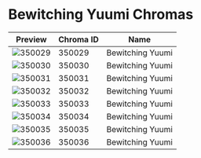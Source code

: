 # Bewitching Yuumi Chromas



| Preview | Chroma ID | Name |
|---------|-----------|------|
| ![350029](https://raw.communitydragon.org/latest/plugins/rcp-be-lol-game-data/global/default/v1/champion-chroma-images/350/350029.png) | 350029 | Bewitching Yuumi |
| ![350030](https://raw.communitydragon.org/latest/plugins/rcp-be-lol-game-data/global/default/v1/champion-chroma-images/350/350030.png) | 350030 | Bewitching Yuumi |
| ![350031](https://raw.communitydragon.org/latest/plugins/rcp-be-lol-game-data/global/default/v1/champion-chroma-images/350/350031.png) | 350031 | Bewitching Yuumi |
| ![350032](https://raw.communitydragon.org/latest/plugins/rcp-be-lol-game-data/global/default/v1/champion-chroma-images/350/350032.png) | 350032 | Bewitching Yuumi |
| ![350033](https://raw.communitydragon.org/latest/plugins/rcp-be-lol-game-data/global/default/v1/champion-chroma-images/350/350033.png) | 350033 | Bewitching Yuumi |
| ![350034](https://raw.communitydragon.org/latest/plugins/rcp-be-lol-game-data/global/default/v1/champion-chroma-images/350/350034.png) | 350034 | Bewitching Yuumi |
| ![350035](https://raw.communitydragon.org/latest/plugins/rcp-be-lol-game-data/global/default/v1/champion-chroma-images/350/350035.png) | 350035 | Bewitching Yuumi |
| ![350036](https://raw.communitydragon.org/latest/plugins/rcp-be-lol-game-data/global/default/v1/champion-chroma-images/350/350036.png) | 350036 | Bewitching Yuumi |